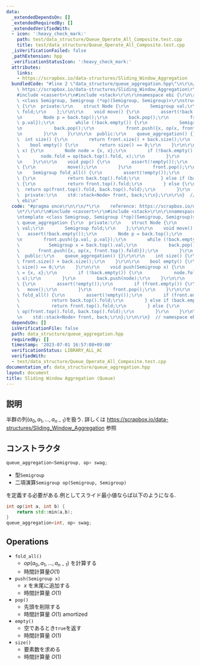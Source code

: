 ```yaml
---
data:
  _extendedDependsOn: []
  _extendedRequiredBy: []
  _extendedVerifiedWith:
  - icon: ':heavy_check_mark:'
    path: test/data_structure/Queue_Operate_All_Composite.test.cpp
    title: test/data_structure/Queue_Operate_All_Composite.test.cpp
  _isVerificationFailed: false
  _pathExtension: hpp
  _verificationStatusIcon: ':heavy_check_mark:'
  attributes:
    links:
    - https://scrapbox.io/data-structures/Sliding_Window_Aggregation
  bundledCode: "#line 2 \"data_structure/queue_aggregation.hpp\"\n\r\n/*\r\n    reference:\
    \ https://scrapbox.io/data-structures/Sliding_Window_Aggregation\r\n*/\r\n\r\n\
    #include <cassert>\r\n#include <stack>\r\n\r\nnamespace ebi {\r\n\r\ntemplate\
    \ <class Semigroup, Semigroup (*op)(Semigroup, Semigroup)>\r\nstruct queue_aggregation\
    \ {\r\n  private:\r\n    struct Node {\r\n        Semigroup val;\r\n        Semigroup\
    \ fold;\r\n    };\r\n\r\n    void move() {\r\n        assert(!back.empty());\r\
    \n        Node p = back.top();\r\n        back.pop();\r\n        front.push({p.val,\
    \ p.val});\r\n        while (!back.empty()) {\r\n            Semigroup x = back.top().val;\r\
    \n            back.pop();\r\n            front.push({x, op(x, front.top().fold)});\r\
    \n        }\r\n    }\r\n\r\n  public:\r\n    queue_aggregation() {}\r\n\r\n  \
    \  int size() {\r\n        return front.size() + back.size();\r\n    }\r\n\r\n\
    \    bool empty() {\r\n        return size() == 0;\r\n    }\r\n\r\n    void push(Semigroup\
    \ x) {\r\n        Node node = {x, x};\r\n        if (!back.empty()) {\r\n    \
    \        node.fold = op(back.top().fold, x);\r\n        }\r\n        back.push(node);\r\
    \n    }\r\n\r\n    void pop() {\r\n        assert(!empty());\r\n        if (front.empty())\
    \ {\r\n            move();\r\n        }\r\n        front.pop();\r\n    }\r\n\r\
    \n    Semigroup fold_all() {\r\n        assert(!empty());\r\n        if (front.empty())\
    \ {\r\n            return back.top().fold;\r\n        } else if (back.empty())\
    \ {\r\n            return front.top().fold;\r\n        } else {\r\n          \
    \  return op(front.top().fold, back.top().fold);\r\n        }\r\n    }\r\n\r\n\
    \  private:\r\n    std::stack<Node> front, back;\r\n};\r\n\r\n}  // namespace\
    \ ebi\n"
  code: "#pragma once\r\n\r\n/*\r\n    reference: https://scrapbox.io/data-structures/Sliding_Window_Aggregation\r\
    \n*/\r\n\r\n#include <cassert>\r\n#include <stack>\r\n\r\nnamespace ebi {\r\n\r\
    \ntemplate <class Semigroup, Semigroup (*op)(Semigroup, Semigroup)>\r\nstruct\
    \ queue_aggregation {\r\n  private:\r\n    struct Node {\r\n        Semigroup\
    \ val;\r\n        Semigroup fold;\r\n    };\r\n\r\n    void move() {\r\n     \
    \   assert(!back.empty());\r\n        Node p = back.top();\r\n        back.pop();\r\
    \n        front.push({p.val, p.val});\r\n        while (!back.empty()) {\r\n \
    \           Semigroup x = back.top().val;\r\n            back.pop();\r\n     \
    \       front.push({x, op(x, front.top().fold)});\r\n        }\r\n    }\r\n\r\n\
    \  public:\r\n    queue_aggregation() {}\r\n\r\n    int size() {\r\n        return\
    \ front.size() + back.size();\r\n    }\r\n\r\n    bool empty() {\r\n        return\
    \ size() == 0;\r\n    }\r\n\r\n    void push(Semigroup x) {\r\n        Node node\
    \ = {x, x};\r\n        if (!back.empty()) {\r\n            node.fold = op(back.top().fold,\
    \ x);\r\n        }\r\n        back.push(node);\r\n    }\r\n\r\n    void pop()\
    \ {\r\n        assert(!empty());\r\n        if (front.empty()) {\r\n         \
    \   move();\r\n        }\r\n        front.pop();\r\n    }\r\n\r\n    Semigroup\
    \ fold_all() {\r\n        assert(!empty());\r\n        if (front.empty()) {\r\n\
    \            return back.top().fold;\r\n        } else if (back.empty()) {\r\n\
    \            return front.top().fold;\r\n        } else {\r\n            return\
    \ op(front.top().fold, back.top().fold);\r\n        }\r\n    }\r\n\r\n  private:\r\
    \n    std::stack<Node> front, back;\r\n};\r\n\r\n}  // namespace ebi"
  dependsOn: []
  isVerificationFile: false
  path: data_structure/queue_aggregation.hpp
  requiredBy: []
  timestamp: '2023-07-01 16:57:08+09:00'
  verificationStatus: LIBRARY_ALL_AC
  verifiedWith:
  - test/data_structure/Queue_Operate_All_Composite.test.cpp
documentation_of: data_structure/queue_aggregation.hpp
layout: document
title: Sliding Window Aggregation (Queue)
---
```


## 説明

半群の列$(a_0,a_1, \dots, a_{n-1})$を扱う.
詳しくは https://scrapbox.io/data-structures/Sliding_Window_Aggregation 参照

## コンストラクタ

```cpp
queue_aggregation<Semigroup, op> swag;
```
-   型```Semigroup```
-   二項演算```Semigroup op(Semigroup, Semigroup)```

を定義する必要がある.例としてスライド最小値ならば以下のようになる.

```cpp
int op(int a, int b) {
    return std::min(a,b);
}
queue_aggregation<int, op> swag;
```

## Operations

-   ```fold_all()```
    -   $op(a_0, a_1, \dots, a_{n-1})$ を計算する
    -   時間計算量$O(1)$
-   ```push(Semigroup x)```
    -   $x$ を末尾に追加する
    -   時間計算量 $O(1)$
-   ```pop()```
    -   先頭を削除する
    -   時間計算量 $O(1)$ amortized
-   ```empty()```
    -   空であるとき```true```を返す
    -   時間計算量 $O(1)$
-   ```size()```
    -   要素数を求める
    -   時間計算量 $O(1)$
